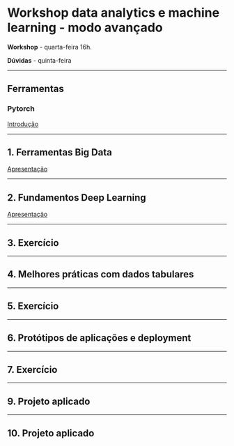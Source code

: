 # Workshop data analytics e machine learning - modo avançado

**Workshop** - quarta-feira 16h.

**Dúvidas** - quinta-feira

---
## Ferramentas

### Pytorch

[Introdução](https://pytorch.org/tutorials/beginner/basics/intro.html)



---

## 1. Ferramentas Big Data 

[Apresentação]()

---
## 2. Fundamentos Deep Learning 

[Apresentação](https://drive.google.com/file/d/1WLRFQXvEnLje2Vm0OUXiqP72S6Dd7GaA/view?usp=sharing)

---
## 3. Exercício

---
## 4. Melhores práticas com dados tabulares

---
## 5. Exercício

---
## 6. Protótipos de aplicações e deployment

---
## 7. Exercício

---
## 9. Projeto aplicado 

---
## 10. Projeto aplicado 